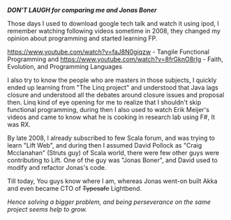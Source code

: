 ***DON'T LAUGH for comparing me and Jonas Boner***

Those days I used to download google tech talk  and watch it using ipod, I remember watching following videos sometime in 2008, they changed my opinion about programming and started learning FP.

https://www.youtube.com/watch?v=faJ8N0giqzw - Tangile Functional Programming and 
https://www.youtube.com/watch?v=8frGknO8rIg - Faith, Evolution, and Programming Languages 

I also try to know the people who are masters in those subjects, I quickly ended up learning from "The Linq project" and understood that Java lags closure and understood all the debates around closure issues and proposal then. Linq kind of eye opening for me to realize that I shouldn't skip functional programming, during then I also used to watch Erik Meijer's videos and came to know what he is cooking in research lab using F#, It was RX.

By late 2008, I already subscribed to few Scala forum, and was trying to learn "Lift Web", and during then I assumed David Pollock as "Craig Mcclanahan" (Struts guy) of Scala world, there were few other guys were contributing to Lift. One of the guy was "Jonas Boner", and David used to modify and refactor Jonas's code.

Till today, You guys know where I am, whereas Jonas went-on built Akka and even became CTO of ~~Typesafe~~ Lightbend.

*Hence solving a bigger problem, and being perseverance on the same project seems help to grow.*